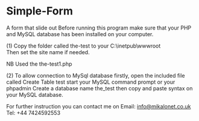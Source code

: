 # Simple-Form
A form that slide out
Before running this program make sure that your PHP and MySQL database has been installed
on your computer.

(1)
Copy the folder called the-test to your C:\inetpub\wwwroot\
Then set the site name if needed.

NB
Used the the-test1.php

(2)
To allow connection to MySql database
firstly, open the included file called Create Table test
start your MySQL command prompt or your phpadmin
Create a database name the_test then copy and paste syntax on your MySQL database.


For further instruction you can contact me on
Email: info@mikalonet.co.uk
Tel: +44 7424592553
